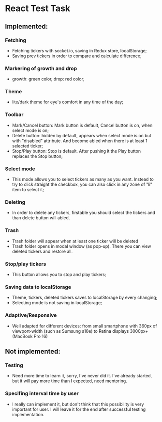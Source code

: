 # React Test Task

## Implemented:

### Fetching

- Fetching tickers with socket.io, saving in Redux store, localStorage;
- Saving prev tickers in order to сompare and calculate difference;

### Markering of growth and drop

- growth: green color, drop: red color;

### Theme

- lite/dark theme for eye's comfort in any time of the day;

### Toolbar

- Mark/Cancel button: Mark button is default, Cancel button is on, when select mode is on;
- Delete button: hidden by default, appears when select mode is on but with "disabled" attribute. And become abled when there is at least 1 selected ticker;
- Stop/Play button: Stop is default. After pushing it the Play button replaces the Stop button;

### Select mode

- This mode allows you to select tickers as many as you want. Instead to try to click straight the checkbox, you can also click in any zone of "li" item to select it;

### Deleting

- In order to delete any tickers, firstable you should select the tickers and than delete button will abled.

### Trash

- Trash folder will appear when at least one ticker will be deleted
- Trash folder opens in modal window (as pop-up). There you can view deleted tickers and restore all.

### Stop/play tickers

- This button allows you to stop and play tickers;

### Saving data to localStorage

- Theme, tickers, deleted tickers saves to localStorage by every changing;
- Selecting mode is not saving in localStorage;

### Adaptive/Responsive

- Well adapted for different devices: from small smartphone with 360px of viewport-width (such as Sumsung s10e) to Retina displays 3000px+ (MacBook Pro 16)

## Not implemented:

### Testing

- Need more time to learn it, sorry, I've never did it. I've already started, but it will pay more time than I expected, need mentoring.

### Specifing interval time by user

- I really can implement it, but don't think that this possibility is very important for user. I will leave it for the end after successful testing implementation.
